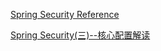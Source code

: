 [Spring Security Reference](https://docs.spring.io/spring-security/site/docs/4.2.x/reference/html/)

[Spring Security(三)--核心配置解读](http://blog.didispace.com/xjf-spring-security-3/)